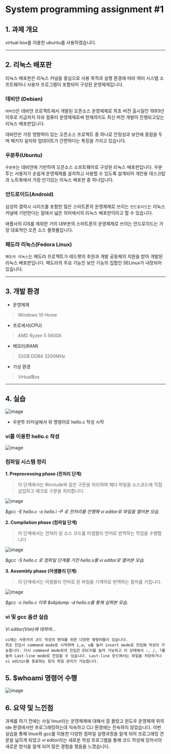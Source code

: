 # System programming assignment #1
## 1. 과제 개요
virtual box를 이용한 ubuntu를 사용하였습니다.

---

## 2. 리눅스 배포판
리눅스 배포판은 리눅스 커널을 중심으로 사용 목적과 실행 환경에 따라 여러 시스템 소프트웨어나 사용자 프로그램이 포함되어 구성된 운영체제입니다. 

### 데비안 (Debian)
`데비안`은 데비안 프로젝트에서 개발된 오픈소스 운영체제로 최초 버전 출시일인 1993년 이후로 지금까지 자유 컴퓨터 운영체제로써 현재까지도 최신 버전 개발이 진행되고있는 리눅스 배포판입니다.   

데비안은 가장 영향력이 있는 오픈소스 프로젝트 중 하나로 안정성과 보안에 중점을 두며 패키지 설치와 업데이트가 간편하다는 특징을 가지고 있습니다.

### 우분투(Ubuntu)
`우분투`는 데비안에 기반하여 오픈소스 소프트웨어로 구성된 리눅스 배포판입니다. 우분투는 사용자가 손쉽게 운영체제를 설치하고 사용할 수 있도록 설계되어 개인용 데스크탑과 노트북에서 가장 인기있는 리눅스 배포판 중 하나입니다.

### 안드로이드(Android)
삼성의 갤럭시 시리즈를 포함한 많은 스마트폰의 운영체제로 쓰이는 `안드로이드`는 리눅스 커널에 기반한다는 점에서 넓은 의미에서의 리눅스 배포판이라고 할 수 있습니다. 

애플사의 iOS를 제외한 거의 대부분의 스마트폰의 운영체제로 쓰이는 안드로이드는 가장 대표적인 오픈 소스 플랫폼입니다.

### 페도라 리눅스(Fedora Linux)
`페도라 리눅스`는 페도라 프로젝트가 레드햇의 후원과 개발 공동체의 지원을 받아 개발된 리눅스 배포판입니다. 페도라의 주요 기능인 보안 기능의 집합인 SELinux가 내장되어 있습니다.

---

## 3. 개발 환경
- 운영체제
>Windows 10 Home
- 프로세서(CPU)
>AMD Ryzen 5 5600X
- 메모리(RAM)
>32GB DDR4 3200MHz
- 가상 환경
>VirtualBox

---

## 4. 실습
![image](https://user-images.githubusercontent.com/103945439/190895924-ed0b43ea-f6c7-495e-90e7-a6b9bd11fa57.png)

- 우분투 터미널에서 위 명령어로 hello.c 작성 시작

### vi를 이용한 hello.c 작성

![image](https://user-images.githubusercontent.com/103945439/190895977-afb7d231-c40e-4fa0-86a5-2513943c416c.png)

### 컴파일 시스템 정리

**1. Preprocessing phase (전처리 단계)**
> 이 단계에서는 #include와 같은 구문을 처리하여 헤더 파일을 소스코드에 직접 삽입하고 매크로 구문을 처리합니다.   

![image](https://user-images.githubusercontent.com/103945439/190896275-3a8f8605-308b-45d2-b00a-3db19d35a9b0.png)

*$gcc -E hello.c -o hello.i -P 로 전처리를 진행해 vi editor로 파일을 열어본 모습.*   


**2. Compilation phase (컴파일 단계)**
> 이 단계에서는 전처리 된 소스 코드를 어셈블리 언어로 번역하는 작업을 수행합니다

![image](https://user-images.githubusercontent.com/103945439/190896368-e4711fb0-caf4-492a-ac0f-6eed171baeb3.png)

*$gcc -S hello.c 로 컴파일 단계를 거친 hello.s를 vi editor로 열어본 모습.*   

**3. Assembly phase (어셈블리 단계)**
> 이 단계에서는 어셈블리 언어로 된 파일을 기계어로 번역하는 절차를 거칩니다.

![image](https://user-images.githubusercontent.com/103945439/190896465-48583420-e5a9-47fb-a241-820ed833a844.png)

*$gcc -c hello.c 이후 $objdump -d hello.o를 통해 살펴본 모습.*

### vi 및 gcc 옵션 실습
*Vi editor(Vim)에 대하여...*
```
vi에는 사용자의 코드 작성의 편의를 위한 다양한 명령어들이 있습니다.   
최초 진입시 command mode로 시작하며 i,a, o를 눌러 insert mode로 진입해 작성이 가능합니다. 다시 command mode로의 진입은 ESC키를 눌러 가능하고 이 상태에서 :, /, ?를 눌러 Last-line mode로 진입할 수 있습니다. Last-line 모드에서는 파일을 저장하거나 vi editor를 종료하는 등의 파일 관리가 가능합니다.
```

## 5. $whoami 명령어 수행
![image](https://user-images.githubusercontent.com/103945439/190896787-7e7d8b4a-6347-4cd7-ba1a-bd27e72eae04.png)


## 6. 요약 및 느낀점
   
과제를 하기 전에는 사실 linux라는 운영체제에 대해서 잘 몰랐고 윈도우 운영체제 위의 ide 환경에서만 프로그래밍하는데 익숙하고 CLI 환경에는 친숙하지 않았습니다. 이번 실습을 통해 linux와 gcc를 이용한 다양한 컴파일 실행과정을 알게 되어 프로그래밍 견문을 넓히게 되었고 vi editor라는 새로운 작성 프로그램을 통해 코드 작성에 있어서의 새로운 방식을 알게 되어 많은 경험을 했음을 느꼈습니다.